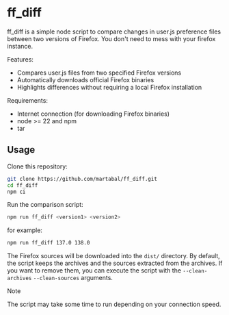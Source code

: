 # ff_diff

ff_diff is a simple node script to compare changes in user.js preference files between two versions of Firefox. You don't need to mess with your firefox instance.

Features:

- Compares user.js files from two specified Firefox versions
- Automatically downloads official Firefox binaries
- Highlights differences without requiring a local Firefox installation

Requirements:

- Internet connection (for downloading Firefox binaries)
- node >= 22 and npm
- tar

## Usage

Clone this repository:

```bash
git clone https://github.com/martabal/ff_diff.git
cd ff_diff
npm ci
```

Run the comparison script:

```bash
npm run ff_diff <version1> <version2>
```

for example:

```bash
npm run ff_diff 137.0 138.0
```

The Firefox sources will be downloaded into the `dist/` directory. By default, the script keeps the archives and the sources extracted from the archives. If you want to remove them, you can execute the script with the `--clean-archives` `--clean-sources` arguments.

> [!NOTE]  
> The script may take some time to run depending on your connection speed.
